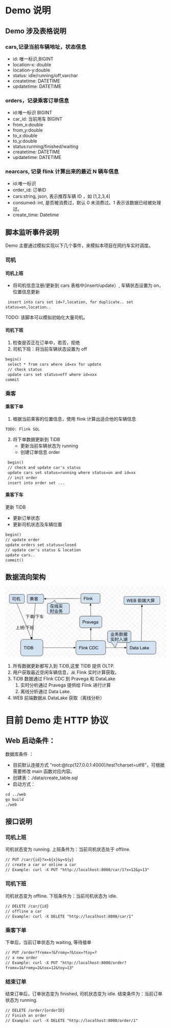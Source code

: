 # Demo 说明

## Demo 涉及表格说明

### cars,记录当前车辆地址，状态信息
- id: 唯一标识,BIGINT
- location-x: double
- location-y:double
- status: idle/running/off,varchar
- createtime: DATETIME
- updatetime: DATETIME

### orders，记录乘客订单信息
- id:唯一标识 BIGINT
- car_id: 当前用车 BIGINT
- from_x:double
- from_y:double
- to_x:double
- to_y:double
- status:running/finished/waiting
- createtime: DATETIME
- updatetime: DATETIME


### nearcars, 记录 flink 计算出来的最近 N 辆车信息
- id:唯一标识
- order_id: 订单ID
- cars:string, json, 表示推荐车辆 ID ，如 [1,2,3,4]
- consumed: int, 是否被消费过，默认 0 未消费过。1 表示该数据已经被处理过。
- create_time: Datetime
  
## 脚本监听事件说明
Demo 主要通过模拟实现以下几个事件，来模拟本项目在网约车实时调度。

### 司机
#### 司机上班
- 将司机信息注册/更新到 cars 表格中(insert/update）, 车辆状态设置为 on，位置信息更新

 ``` TIDB
  insert into cars set id=?,location, for duplicate.. set status=on,location..
  ``` 

TODO: 该脚本可以模拟初始化大量司机。

#### 司机下班
1. 检查是否正在订单中，若否，拒绝
2. 司机下班：将当前车辆状态设置为 off

``` TIDB
begin()
 select * from cars where id=xx for update
 // check status
 update cars set status=off where id=xxx
commit
```

### 乘客
#### 乘客下单
1. 根据当前乘客的位置信息，使用 flink 计算出适合他的车辆信息
```
TODO: Flink SQL
```

2. 将下单数据更新到 TiDB
    - 更新当前车辆状态为 running
    - 创建订单信息 order

``` TIDB 
 begin()
 // check and update car's status
 update cars set status=running where status=on and id=xx
 // init order
 insert into order set ...

```

#### 乘客下车
更新 TiDB
- 更新订单状态
- 更新司机状态及车辆位置

``` TIDB
begin()
// update order
update orders set status=closed
// update car's status & location
update cars..
commit()
```



## 数据流向架构
![./img/data.jpg](./img/data.jpg)

1. 所有数据更新都写入到 TiDB,这里 TIDB 提供 OLTP.
2. 用户获取最近空闲车辆信息，从 Flink 实时计算获取。
3. TiDB 数据通过 Flink CDC 到 Pravega 和 DataLake
   1. 实时分析通过 Pravega 提供给 Flink 进行计算
   2. 离线分析通过 Data Lake.
4. WEB 前端数据从 DataLake 获取（离线分析）


# 目前 Demo 走 HTTP 协议
## Web 启动条件：
数据库条件 ：
- 目前默认连接方式  "root:@tcp(127.0.0.1:4000)/test?charset=utf8"，可根据需要修改 main 函数对应内容。
- 创建表：./data/create_table.sql
- 启动方式：
```
cd ../web
go build
./web 
```
## 接口说明
### 司机上班
司机状态变为 running.
上班条件为：当前司机状态处于 offline.
```
// PUT /car/{id}?x=${x}&y=${y}
// create a car or online a car
// Example: curl -X PUT "http://localhost:8000/car/1?x=12&y=13"
```

### 司机下班
司机状态变为 offline. 
下班条件为：当前司机状态为 idle. 

```
// DELETE /car/{id}
// offline a car
// Example: curl -X DELETE "http://localhost:8000/car/1"
```

### 乘客下单
下单后，当前订单状态为 waiting, 等待接单

```
// PUT /order?fromx=?&fromy=?&tox=?toy=?
// a new order
// Example: curl -X PUT "http://localhost:8000/order?fromx=1&fromy=2&tox=12&toy=13"
```


### 结束订单
结束订单后，订单状态变为 finished, 司机状态变为 idle.
结束条件为：当前订单状态为 running.
```
// DELETE /order/{orderID}
// Finish an order
// Example: curl -X DELETE "http://localhost:8000/order/1"
```


